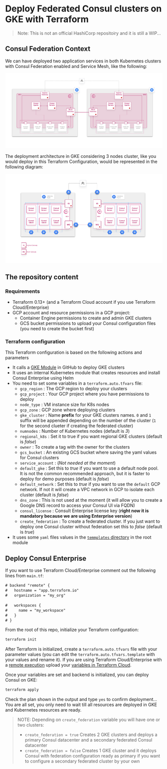 # Deploy Federated Consul clusters on GKE with Terraform

> Note: This is not an official HashiCorp repositoiry and it is still a WIP...

## Consul Federation Context
We can have deployed two application services in both Kubernetes clusters with Consul Federation enabled and Service Mesh, like the following:

![Consul Service Mesh Federation](./docs/Consul-Services-Federation-Hashicups.png)

The deployment architecture in GKE considering 3 nodes cluster, like you would deploy in this Terraform Configuration, would be represented in the following diagram:

![Consul 3 nodes GKE deployment](./docs/Consul-GKE-Deployment.png)

## The repository content

### Requirements

* Terraform 0.13+ (and a Terraform Cloud account if you use Terraform Cloud/Enterprise)
* GCP account and resource permissions in a GCP project:
  * Container Engine permissions to create and admin GKE clusters
  * GCS bucket permissions to upload your Consul configuration files (you need to create the bucket first)

### Terraform configuration
This Terraform configuration is based on the following actions and parameters

* It calls a [GKE Module](https://github.com/dcanadillas/dcanadillas-tf-gke) in GitHub to deploy GKE clusters
* It uses an internal Kubernetes module that creates resources and install Consul Enterprise using Helm
* You need to set some variables in a `terraform.auto.tfvars` file:
  * `gcp_region` : The GCP region to deploy your clusters
  * `gcp_project` : Your GCP project where you have permissions to deploy
  * `node_type` : VM instance size for K8s nodes
  * `gcp_zone` : GCP zone where deploying clusters
  * `gke_cluster` : Name **prefix** for your GKE clusters names. `0` and `1` suffix will be appended depending on the number of the cluster (`1` for the second clueter if creating the federated cluster)
  * `numnodes` : Number of Kubernetes nodes (default is *3*)
  * `regional_k8s` : Set it to true if you want regional GKE clusters (default is *false*)
  * `owner` : To create a tag with the owner for the clusters
  * `gcs_bucket` : An existing GCS bucket where saving the yaml values for Consul clusters
  * `service_account` : (*Not needed at the moment*)
  * `default_gke` : Set this to *true* if you want to use a default node pool. It is not the common recommended approach, but it is faster to deploy for demo purposes (default is *false*)
  * `default_network` : Set this to *true* if you want to use the `default` GCP network. If not it will create a VPC network in GCP to isolate each cluster (default is *false*)
  * `dns_zone` : This is not used at the moment (it will allow you to create a Google DNS record to access your Consul UI via FQDN)
  * `consul_license` : Consult Enterprise license key (**right now it is mandatory because we are using Enterprise version**)
  * `create_federation` : To create a federated cluster. If you just want to deploy one Consul cluster without federation set this to *false* (default is *true*)
* It uses some `yaml` files values  in the [`temmplates` directory](./templates) in the root module

## Deploy Consul Enterprise

If you want to use Terraform Cloud/Enterprise comment out the following lines from `main.tf`:
  ```
  # backend "remote" {
  #   hostname = "app.terraform.io"
  #   organization = "my_org"

  #   workspaces {
  #     name = "my_workspace"
  #   }
  # }
  ```

From the root of this repo, initialize your Terraform configuration:
```bash
terraform init
```

After Terraform is initialized, create a `terraform.auto.tfvars` file with your parameter values (you can edit the `terraform.auto.tfvars.template` with your values and rename it). If you are using Terraform Cloud/Enterprise with a [remote execution](https://www.terraform.io/docs/cloud/run/index.html) upload your [variables in Terraform Cloud](https://www.terraform.io/docs/cloud/workspaces/variables.html).

Once your variables are set and backend is initialized, you can deploy Consul on GKE:

```bash
terraform apply
```

Check the plan shown in the output and type `yes` to confirm deployment... You are all set, you only need to wait till all resources are deployed in GKE and Kubernetes resources are ready.

> NOTE: Depending on `create_federation` variable you will have one or two clusters:
> * `create_federation = true` Creates 2 GKE clusters and deploys a primary Consul datacenter and a secondary federated Consul datacenter
> * `create_federation = false` Creates 1 GKE cluster and it deploys Consul with federation configuration ready as primary if you want to configure a secondary federated cluster by your own

